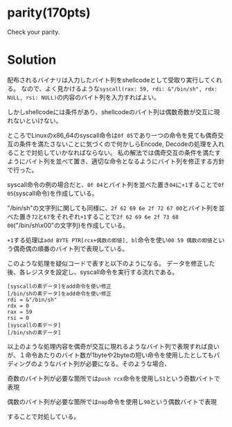 # parity(170pts)
Check your parity.

# Solution
配布されるバイナリは入力したバイト列をshellcodeとして受取り実行してくれる。
なので、よく見かけるような`syscall(rax: 59, rdi: &"/bin/sh", rdx: NULL, rsi: NULL)`の内容のバイト列を入力すればよい。

しかしshellcodeには条件があり、shellcodeのバイト列は偶数奇数が交互に現れないといけない。

ところでLinuxのx86_64のsyscall命令は`0f 05`であり一つの命令を見ても偶奇交互の条件を満たさないことに気づくので何かしらEncode, Decodeの処理を入れることで対処していかなればならない。
私の解法では偶奇交互の条件を満たすようにバイト列を並べて置き、適切な命令となるようにバイト列を修正する方針で行った。

syscall命令の例の場合だと、`0f 04`とバイト列を並べた置き`04`に`+1`することで`0f 05`(syscall命令)を作成している。

"/bin/sh"の文字列に関しても同様に、`2f 62 69 6e 2f 72 67 00`とバイト列を並べた置き`72`と`67`をそれぞれ`+1`することで`2f 62 69 6e 2f 73 68 00`("/bin/sh\x00"の文字列)を作成している。

`+1`する処理は`add BYTE PTR[rcx+偶数の即値], bl`命令を使い`00 59 偶数の即値`という偶奇偶の順番のバイト列で表現している。

このような処理を疑似コードで表すと以下のようになる。
データを修正した後、各レジスタを設定し、syscall命令を実行する流れである。

```
[syscallの素データ]をadd命令を使い修正
[/bin/shの素データ]をadd命令を使い修正
rdi = &"/bin/sh"
rdx = 0
rax = 59
rsi = 0
[syscallの素データ]
[/bin/shの素データ]
```

以上のような処理内容を偶奇が交互に現れるようなバイト列で表現すれば良いが、１命令あたりのバイト数が1byteや2byteの短い命令を使用したとしてもパディングのようなバイト列が必要になる。そのような場合、

奇数のバイト列が必要な箇所では`push rcx`命令を使用し`51`という奇数バイトで表現

偶数のバイト列が必要な箇所では`nop`命令を使用し`90`という偶数バイトで表現

することで対処している。

